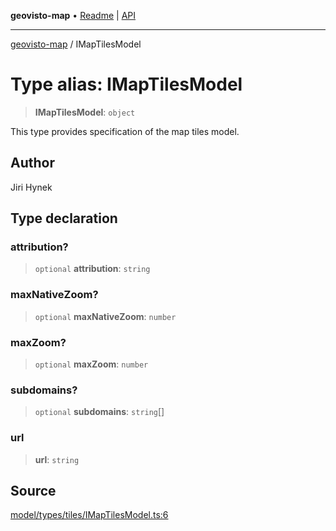 **geovisto-map** • [Readme](../README.md) \| [API](../globals.md)

***

[geovisto-map](../README.md) / IMapTilesModel

# Type alias: IMapTilesModel

> **IMapTilesModel**: `object`

This type provides specification of the map tiles model.

## Author

Jiri Hynek

## Type declaration

### attribution?

> `optional` **attribution**: `string`

### maxNativeZoom?

> `optional` **maxNativeZoom**: `number`

### maxZoom?

> `optional` **maxZoom**: `number`

### subdomains?

> `optional` **subdomains**: `string`[]

### url

> **url**: `string`

## Source

[model/types/tiles/IMapTilesModel.ts:6](https://github.com/geovisto/geovisto-map/blob/5ee2cb5d45c19062fc8fc6beefa2848c076518b6/src/model/types/tiles/IMapTilesModel.ts#L6)
